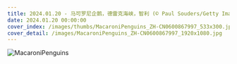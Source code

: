 ```yaml
---
title: 2024.01.20 - 马可罗尼企鹅，德雷克海峡，智利 (© Paul Souders/Getty Images)
date: 2024.01.20 00:00:00
cover_index: /images/thumbs/MacaroniPenguins_ZH-CN0600867997_533x300.jpg
cover_detail: /images/MacaroniPenguins_ZH-CN0600867997_1920x1080.jpg
---
```


![MacaroniPenguins](/images/MacaroniPenguins_ZH-CN0600867997_1920x1080.jpg)
